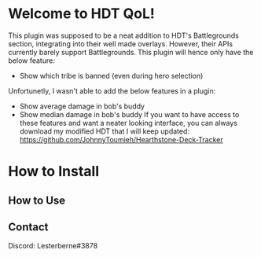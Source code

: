 # Welcome to HDT QoL!

This plugin was supposed to be a neat addition to HDT's Battlegrounds section, integrating into their well made overlays.
However, their APIs currently barely support Battlegrounds. This plugin will hence only have the below feature:
- Show which tribe is banned (even during hero selection)

Unfortunetly, I wasn't able to add the below features in a plugin:
- Show average damage in bob's buddy
- Show median damage in bob's buddy
If you want to have access to these features and want a neater looking interface, you can always download my modified HDT that I will keep updated:
https://github.com/JohnnyToumieh/Hearthstone-Deck-Tracker

# How to Install



## How to Use



## Contact
Discord: Lesterberne#3878
